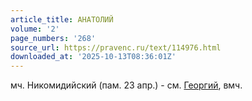 ```yaml
---
article_title: АНАТОЛИЙ
volume: '2'
page_numbers: '268'
source_url: https://pravenc.ru/text/114976.html
downloaded_at: '2025-10-13T08:36:01Z'
---
```


мч. Никомидийский (пам. 23 апр.) - см. [Георгий](https://pravenc.ru/text/Георгий.html), вмч.
